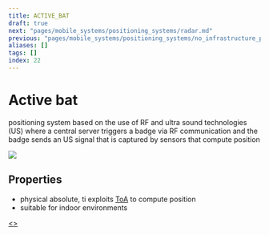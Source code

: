 ```yaml
---
title: ACTIVE_BAT
draft: true
next: "pages/mobile_systems/positioning_systems/radar.md"
previous: "pages/mobile_systems/positioning_systems/no_infrastructure_positioning_systems.md"
aliases: []
tags: []
index: 22
---
```


# Active bat

positioning system based on the use of RF and ultra sound technologies (US) where a central server triggers a badge via RF communication and the badge sends an US signal that is captured by sensors that compute position

![](assets/mobile_systems/Pasted%20image%2020240609151742.png)

## Properties

- physical absolute, ti exploits [ToA](pages/mobile_systems/positioning_systems/base_techniques.md) to compute position
- suitable for indoor environments

[<](pages/mobile_systems/positioning_systems/no_infrastructure_positioning_systems.md)[>](pages/mobile_systems/positioning_systems/radar.md)
